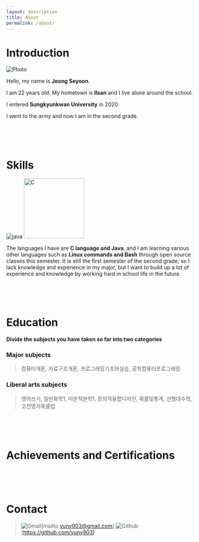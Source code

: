 ```yaml
---
layout: description
title: About
permalink: /about/
---
```


# Introduction

![Photo](https://github.com/rohitjain00/dev-portfolio-blog/assets/127374958/baf8ec1e-3fae-4dae-991d-e4941789538e)

Hello, my name is **Jeong Seyoon**.

I am 22 years old. My hometown is **Ilsan** and I live alone around the school. 

I entered **Sungkyunkwan University** in 2020. 

I went to the army and now I am in the second grade.

<br>
<br>
<br>

# Skills

![java](https://github.com/rohitjain00/dev-portfolio-blog/assets/127374958/996655de-ce0c-4bee-b7b5-af6951fafa9c)
<img width="160" alt="C" src="https://github.com/rohitjain00/dev-portfolio-blog/assets/127374958/21a596f9-6116-4e19-b4c3-5f265d11641b">

The languages I have are **C language and Java**, and I am learning various other languages such as **Linux commands and Bash** through open source classes this semester.
It is still the first semester of the second grade, so I lack knowledge and experience in my major, but I want to build up a lot of experience and knowledge by working hard in school life in the future.

<br>
<br>
<br>

# Education

**Divide the subjects you have taken so far into two categories**

### Major subjects
> 컴퓨터개론, 자료구조개론, 프로그래밍기초와실습, 공학컴퓨터프로그래밍

### Liberal arts subjects
> 영어쓰기, 일반화학1, 미분적분학1, 창의적융합디자인, 확률및통계, 선형대수학, 고전명저북클럽

<br>
<br>
<br>

# Achievements and Certifications


<br>
<br>
<br>

# Contact 
> ![Gmail](https://github.com/rohitjain00/dev-portfolio-blog/assets/127374958/ad814160-44f5-4e53-b79f-0f9c36c00420)[mailto:yuny903@gmail.com]
> ![Github](https://github.com/rohitjain00/dev-portfolio-blog/assets/127374958/76ab3eb8-ff59-45fe-94d0-7a6c9f9c10fa)[https://github.com/yuny903]


